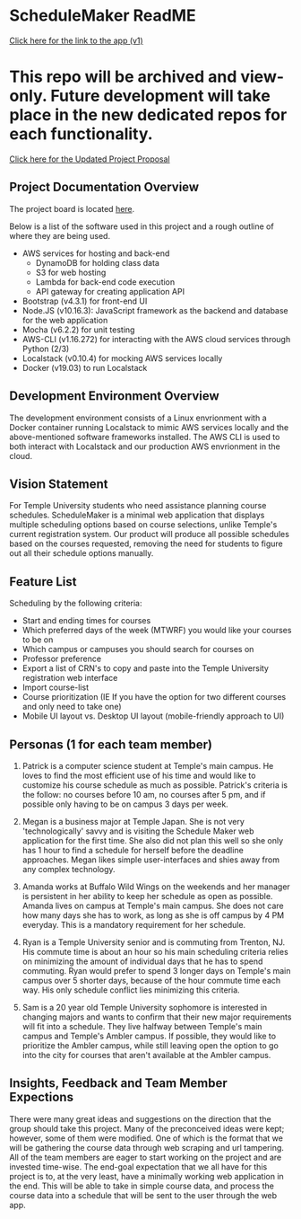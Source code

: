 # ScheduleMaker ReadME
[Click here for the link to the app (v1)](http://schedule-maker.s3-website.us-east-2.amazonaws.com/)
# This repo will be archived and view-only. Future development will take place in the new dedicated repos for each functionality.

[Click here for the Updated Project Proposal](https://github.com/3296f19temple/schedulemaker/blob/master/Proposal.md)

## Project Documentation Overview

The project board is located [here](https://trello.com/b/wwvFk4F7/schedule-maker).

Below is a list of the software used in this project and a rough outline of where they are being used.
- AWS services for hosting and back-end
   * DynamoDB for holding class data
   * S3 for web hosting
   * Lambda for back-end code execution
   * API gateway for creating application API
- Bootstrap (v4.3.1) for front-end UI
- Node.JS (v10.16.3): JavaScript framework as the backend and database for the web application
- Mocha (v6.2.2) for unit testing
- AWS-CLI (v1.16.272) for interacting with the AWS cloud services through Python (2/3)
- Localstack (v0.10.4) for mocking AWS services locally
- Docker (v19.03) to run Localstack

## Development Environment Overview
The development environment consists of a Linux envrionment with a Docker container running Localstack to mimic AWS services locally and the above-mentioned software frameworks installed. The AWS CLI is used to both interact with Localstack and our production AWS envrionment in the cloud.

## Vision Statement
For Temple University students who need assistance planning course schedules. ScheduleMaker is a minimal web application that displays multiple scheduling options based on course selections, unlike Temple's current registration system. Our product will produce all possible schedules based on the courses requested, removing the need for students to figure out all their schedule options manually.

## Feature List
Scheduling by the following criteria:
- Start and ending times for courses
- Which preferred days of the week (MTWRF) you would like your courses to be on
- Which campus or campuses you should search for courses on
- Professor preference
- Export a list of CRN's to copy and paste into the Temple University registration web interface
- Import course-list
- Course prioritization (IE If you have the option for two different courses and only need to take one)
- Mobile UI layout vs. Desktop UI layout (mobile-friendly approach to UI)

## Personas (1 for each team member)
1. Patrick is a computer science student at Temple's main campus. He loves to find the most efficient use of his time and would like to customize his course schedule as much as possible. Patrick's criteria is the follow: no courses before 10 am, no courses after 5 pm, and if possible only having to be on campus 3 days per week.

2. Megan is a business major at Temple Japan. She is not very 'technologically' savvy and is visiting the Schedule Maker web application for the first time. She also did not plan this well so she only has 1 hour to find a schedule for herself before the deadline approaches. Megan likes simple user-interfaces and shies away from any complex technology.

3. Amanda works at Buffalo Wild Wings on the weekends and her manager is persistent in her ability to keep her schedule as open as possible. Amanda lives on campus at Temple's main campus. She does not care how many days she has to work, as long as she is off campus by 4 PM everyday. This is a mandatory requirement for her schedule.

4. Ryan is a Temple University senior and is commuting from Trenton, NJ. His commute time is about an hour so his main scheduling criteria relies on minimizing the amount of individual days that he has to spend commuting. Ryan would prefer to spend 3 longer days on Temple's main campus over 5 shorter days, because of the hour commute time each way. His only schedule conflict lies minimizing this criteria.

5. Sam is a 20 year old Temple University sophomore is interested in changing majors and wants to confirm that their new major requirements will fit into a schedule. They live halfway between Temple's main campus and Temple's Ambler campus. If possible, they would like to prioritize the Ambler campus, while still leaving open the option to go into the city for courses that aren't available at the Ambler campus.

## Insights, Feedback and Team Member Expections
There were many great ideas and suggestions on the direction that the group should take this project. Many of the preconceived ideas were kept; however, some of them were modified. One of which is the format that we will be gathering the course data through web scraping and url tampering. All of the team members are eager to start working on the project and are invested time-wise. The end-goal expectation that we all have for this project is to, at the very least, have a minimally working web application in the end. This will be able to take in simple course data, and process the course data into a schedule that will be sent to the user through the web app.
